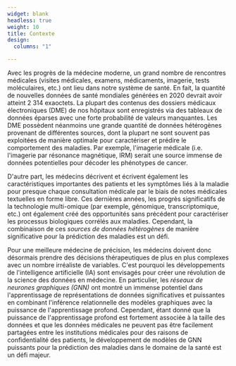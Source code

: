 ```yaml
---
widget: blank
headless: true
weight: 10
title: Contexte
design:
  columns: "1"

---
```


Avec les progrès de la médecine moderne, un grand nombre de rencontres médicales (visites médicales, examens, 
médicaments, imagerie, tests moléculaires, etc.) ont lieu dans notre système de santé. En fait, la quantité de 
nouvelles données de santé mondiales générées en 2020 devrait avoir atteint 2 314 exaoctets. La plupart des 
contenus des dossiers médicaux électroniques (DME) de nos hôpitaux sont enregistrés via des tableaux de données 
éparses avec une forte probabilité de valeurs manquantes. Les DME possèdent néanmoins une grande quantité de données 
hétérogènes provenant de différentes sources, dont la plupart ne sont souvent pas exploitées de manière optimale 
pour caractériser et prédire le comportement des maladies. Par exemple, l'imagerie médicale (i.e. l'imagerie 
par résonance magnétique, IRM) serait une source immense de données potentielles pour décoder les phénotypes de 
cancer. 

D'autre part, les médecins décrivent et écrivent également les caractéristiques importantes des patients 
et les symptômes liés à la maladie pour presque chaque consultation médicale par le biais de notes médicales 
textuelles en forme libre. Ces dernières années, les progrès significatifs de la technologie multi-omique (par 
exemple, génomique, transcriptomique, etc.) ont également créé des opportunités sans précédent pour caractériser les 
processus biologiques corrélés aux maladies. Cependant, la combinaison de ces _sources de données hétérogènes_ de 
manière significative pour la prédiction des maladies est un défi. 

Pour une meilleure médecine de précision, les médecins doivent donc désormais prendre des décisions thérapeutiques de 
plus en plus complexes avec un nombre 
irréaliste de variables. C'est pourquoi les développements de l'intelligence artificielle (IA) sont envisagés pour 
créer une révolution de la science des données en médecine. En particulier, les _réseaux de neurones graphiques (GNN)_ 
ont montré un immense potentiel dans l'apprentissage de représentations de données significatives et puissantes 
en combinant l'inférence relationnelle des modèles graphiques avec la puissance de l'apprentissage profond. 
Cependant, étant donné que la puissance de l'apprentissage profond est fortement associée à la taille des données et 
que les données médicales ne peuvent pas être facilement partagées entre les institutions médicales pour des raisons 
de confidentialité des patients, le développement de modèles de GNN puissants pour la prédiction des maladies dans le 
domaine de la santé est un défi majeur. 
